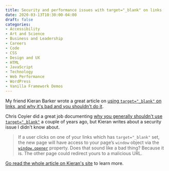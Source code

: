 ```yaml
---
title: Security and performance issues with target="_blank" on links
date: 2020-03-13T10:30:00-04:00
draft: false
categories:
- Accessibility
- Art and Science
- Business and Leadership
- Careers
- Code
- CSS
- Design and UX
- HTML
- JavaScript
- Technology
- Web Performance
- WordPress
- Vanilla Framework Demos
---
```


My friend Kieran Barker wrote a great article on [using `target="_blank"` on links, and why it's bad and you shouldn't do it](https://kbarker.dev/2020/02/24/security-and-performance-issues-with-target-blank-on-links).

Chris Coyier did a great job documenting [why you generally shouldn't use `target="_blank"`](https://css-tricks.com/use-target_blank/) a couple of years ago, but Kieran writes about a security issue I didn't know about.

> If a user clicks on one of your links which has `target="_blank"` set, the new page will have access to your page’s `window` object via the [`window.opener`](https://developer.mozilla.org/en-US/docs/Web/API/Window/opener) property. Does that sound like a bad thing? Because it is. The other page could redirect yours to a malicious URL.

[Go read the whole article on Kieran's site](https://kbarker.dev/2020/02/24/security-and-performance-issues-with-target-blank-on-links) to learn more.